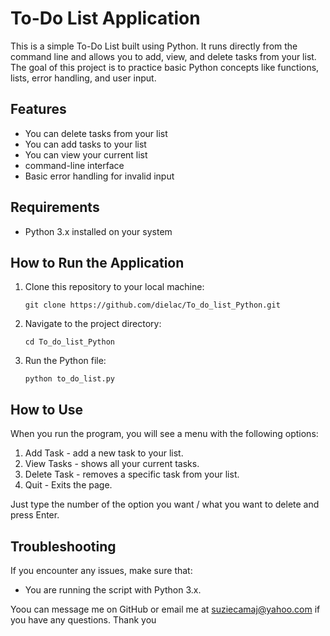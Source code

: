 # To-Do List Application

This is a simple To-Do List built using Python. It runs directly from the command line and allows you to add, view, and delete tasks from your list. The goal of this project is to practice basic Python concepts like functions, lists, error handling, and user input.

## Features

- You can delete tasks from your list
- You can add tasks to your list
- You can view your current list
- command-line interface
- Basic error handling for invalid input

## Requirements

- Python 3.x installed on your system

## How to Run the Application

1. Clone this repository to your local machine:
   ```
   git clone https://github.com/dielac/To_do_list_Python.git
   ```

2. Navigate to the project directory:
   ```
   cd To_do_list_Python
   ```

3. Run the Python file:
   ```
   python to_do_list.py
   ```

## How to Use

When you run the program, you will see a menu with the following options:

1. Add Task - add a new task to your list.
2. View Tasks - shows all your current tasks.
3. Delete Task - removes a specific task from your list.
4. Quit - Exits the page.

Just type the number of the option you want / what you want to delete and press Enter.


## Troubleshooting

If you encounter any issues, make sure that:
- You are running the script with Python 3.x.


Yoou can message me on GitHub or email me at suziecamaj@yahoo.com if you have any questions. Thank you 
